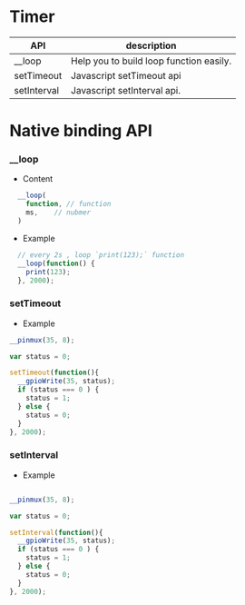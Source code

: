 # Timer


| API | description |
| --- | --- |
| __loop | Help you to build loop function easily. |
| setTimeout | Javascript setTimeout api |
| setInterval | Javascript setInterval api. |


# Native binding API  


### __loop

* Content

``` js
  __loop(
    function, // function
    ms,    // nubmer
  )

```

* Example

``` js
  // every 2s , loop `print(123);` function
  __loop(function() {
    print(123);
  }, 2000);

```

### setTimeout

* Example 

``` js
__pinmux(35, 8);

var status = 0;

setTimeout(function(){
  __gpioWrite(35, status);
  if (status === 0 ) {
    status = 1;
  } else {
    status = 0;
  }
}, 2000);


```

### setInterval

* Example 

``` js

__pinmux(35, 8);

var status = 0;

setInterval(function(){
  __gpioWrite(35, status);
  if (status === 0 ) {
    status = 1;
  } else {
    status = 0;
  }
}, 2000);

```